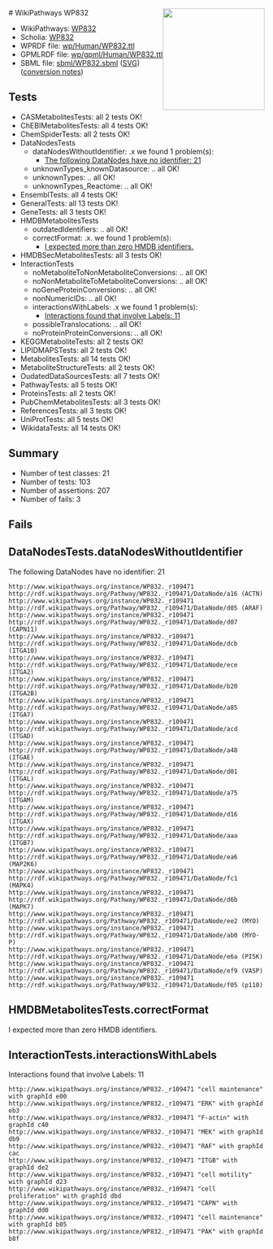 <img style="float: right; width: 200px" src="../logo.png" />
# WikiPathways WP832

* WikiPathways: [WP832](https://identifiers.org/wikipathways:WP832)
* Scholia: [WP832](https://scholia.toolforge.org/wikipathways/WP832)
* WPRDF file: [wp/Human/WP832.ttl](../wp/Human/WP832.ttl)
* GPMLRDF file: [wp/gpml/Human/WP832.ttl](../wp/gpml/Human/WP832.ttl)
* SBML file: [sbml/WP832.sbml](../sbml/WP832.sbml) ([SVG](../sbml/WP832.svg)) ([conversion notes](../sbml/WP832.txt))

## Tests
* CASMetabolitesTests: all 2 tests OK!
* ChEBIMetabolitesTests: all 4 tests OK!
* ChemSpiderTests: all 2 tests OK!
* DataNodesTests
    * dataNodesWithoutIdentifier: .x we found 1 problem(s):
        * [The following DataNodes have no identifier: 21](#8792c4b0)
    * unknownTypes_knownDatasource: .. all OK!
    * unknownTypes: .. all OK!
    * unknownTypes_Reactome: .. all OK!
* EnsemblTests: all 4 tests OK!
* GeneralTests: all 13 tests OK!
* GeneTests: all 3 tests OK!
* HMDBMetabolitesTests
    * outdatedIdentifiers: .. all OK!
    * correctFormat: .x. we found 1 problem(s):
        * [I expected more than zero HMDB identifiers.](#ad154c1e)
* HMDBSecMetabolitesTests: all 3 tests OK!
* InteractionTests
    * noMetaboliteToNonMetaboliteConversions: .. all OK!
    * noNonMetaboliteToMetaboliteConversions: .. all OK!
    * noGeneProteinConversions: .. all OK!
    * nonNumericIDs: .. all OK!
    * interactionsWithLabels: .x we found 1 problem(s):
        * [Interactions found that involve Labels: 11](#fe97a8b9)
    * possibleTranslocations: .. all OK!
    * noProteinProteinConversions: .. all OK!
* KEGGMetaboliteTests: all 2 tests OK!
* LIPIDMAPSTests: all 2 tests OK!
* MetabolitesTests: all 14 tests OK!
* MetaboliteStructureTests: all 2 tests OK!
* OudatedDataSourcesTests: all 7 tests OK!
* PathwayTests: all 5 tests OK!
* ProteinsTests: all 2 tests OK!
* PubChemMetabolitesTests: all 3 tests OK!
* ReferencesTests: all 3 tests OK!
* UniProtTests: all 5 tests OK!
* WikidataTests: all 14 tests OK!


## Summary

* Number of test classes: 21
* Number of tests: 103
* Number of assertions: 207
* Number of fails: 3

## Fails

<a name="8792c4b0" />

## DataNodesTests.dataNodesWithoutIdentifier

The following DataNodes have no identifier: 21
```
http://www.wikipathways.org/instance/WP832._r109471 http://rdf.wikipathways.org/Pathway/WP832._r109471/DataNode/a16 (ACTN)
http://www.wikipathways.org/instance/WP832._r109471 http://rdf.wikipathways.org/Pathway/WP832._r109471/DataNode/d05 (ARAF)
http://www.wikipathways.org/instance/WP832._r109471 http://rdf.wikipathways.org/Pathway/WP832._r109471/DataNode/d07 (CAPN11)
http://www.wikipathways.org/instance/WP832._r109471 http://rdf.wikipathways.org/Pathway/WP832._r109471/DataNode/dcb (ITGA10)
http://www.wikipathways.org/instance/WP832._r109471 http://rdf.wikipathways.org/Pathway/WP832._r109471/DataNode/ece (ITGA2)
http://www.wikipathways.org/instance/WP832._r109471 http://rdf.wikipathways.org/Pathway/WP832._r109471/DataNode/b20 (ITGA2B)
http://www.wikipathways.org/instance/WP832._r109471 http://rdf.wikipathways.org/Pathway/WP832._r109471/DataNode/a85 (ITGA7)
http://www.wikipathways.org/instance/WP832._r109471 http://rdf.wikipathways.org/Pathway/WP832._r109471/DataNode/acd (ITGAD)
http://www.wikipathways.org/instance/WP832._r109471 http://rdf.wikipathways.org/Pathway/WP832._r109471/DataNode/a48 (ITGAE)
http://www.wikipathways.org/instance/WP832._r109471 http://rdf.wikipathways.org/Pathway/WP832._r109471/DataNode/d01 (ITGAL)
http://www.wikipathways.org/instance/WP832._r109471 http://rdf.wikipathways.org/Pathway/WP832._r109471/DataNode/a75 (ITGAM)
http://www.wikipathways.org/instance/WP832._r109471 http://rdf.wikipathways.org/Pathway/WP832._r109471/DataNode/d16 (ITGAX)
http://www.wikipathways.org/instance/WP832._r109471 http://rdf.wikipathways.org/Pathway/WP832._r109471/DataNode/aaa (ITGB7)
http://www.wikipathways.org/instance/WP832._r109471 http://rdf.wikipathways.org/Pathway/WP832._r109471/DataNode/ea6 (MAP2K6)
http://www.wikipathways.org/instance/WP832._r109471 http://rdf.wikipathways.org/Pathway/WP832._r109471/DataNode/fc1 (MAPK4)
http://www.wikipathways.org/instance/WP832._r109471 http://rdf.wikipathways.org/Pathway/WP832._r109471/DataNode/d6b (MAPK7)
http://www.wikipathways.org/instance/WP832._r109471 http://rdf.wikipathways.org/Pathway/WP832._r109471/DataNode/ee2 (MYO)
http://www.wikipathways.org/instance/WP832._r109471 http://rdf.wikipathways.org/Pathway/WP832._r109471/DataNode/ab0 (MYO-P)
http://www.wikipathways.org/instance/WP832._r109471 http://rdf.wikipathways.org/Pathway/WP832._r109471/DataNode/e6a (PI5K)
http://www.wikipathways.org/instance/WP832._r109471 http://rdf.wikipathways.org/Pathway/WP832._r109471/DataNode/ef9 (VASP)
http://www.wikipathways.org/instance/WP832._r109471 http://rdf.wikipathways.org/Pathway/WP832._r109471/DataNode/f05 (p110)
```

<a name="ad154c1e" />

## HMDBMetabolitesTests.correctFormat

I expected more than zero HMDB identifiers.
<a name="fe97a8b9" />

## InteractionTests.interactionsWithLabels

Interactions found that involve Labels: 11
```
http://www.wikipathways.org/instance/WP832._r109471 "cell maintenance" with graphId e00
http://www.wikipathways.org/instance/WP832._r109471 "ERK" with graphId eb3
http://www.wikipathways.org/instance/WP832._r109471 "F-actin" with graphId c40
http://www.wikipathways.org/instance/WP832._r109471 "MEK" with graphId db9
http://www.wikipathways.org/instance/WP832._r109471 "RAF" with graphId cac
http://www.wikipathways.org/instance/WP832._r109471 "ITGB" with graphId de2
http://www.wikipathways.org/instance/WP832._r109471 "cell motility" with graphId d23
http://www.wikipathways.org/instance/WP832._r109471 "cell proliferation" with graphId dbd
http://www.wikipathways.org/instance/WP832._r109471 "CAPN" with graphId dd0
http://www.wikipathways.org/instance/WP832._r109471 "cell maintenance" with graphId b05
http://www.wikipathways.org/instance/WP832._r109471 "PAK" with graphId b8f
```

